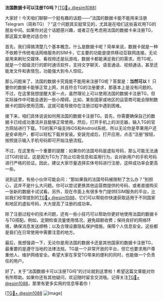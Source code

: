 **法国数据卡可以注册TG吗？**[[TG💪+ @esim1088](https://t.me/s/esim1088)]

大家好！今天咱们聊聊一个挺有趣的话题——“法国的数据卡能不能用来注册Telegram（简称TG）？”这个问题其实挺常见的，尤其是在咱们这些喜欢用TG的朋友中间。如果你对这个话题感兴趣，或者正在考虑用法国的数据卡来注册TG，那这篇文章绝对适合你！

首先，我们得搞清楚几个基本概念。什么是数据卡呢？简单来说，数据卡就是一种不依赖于传统电话网络服务的SIM卡，它主要的功能是提供移动互联网连接。无论是用来刷社交媒体、看视频还是玩游戏，数据卡都能满足我们的需求。而TG呢，就是一个超级流行的即时通讯软件，支持文字聊天、语音通话、视频通话，甚至还能发文件和表情包，功能强大到令人惊叹。

那么问题来了，法国的数据卡究竟能不能用来注册TG呢？答案是：**当然可以！** 只要你的数据卡能够正常上网，并且符合TG的注册要求，那基本上是没有问题的。不过，在这里我想提醒大家一点，虽然理论上可以使用法国的数据卡注册TG，但实际操作中可能会遇到一些小障碍。比如，某些国家或地区的运营商可能会限制数据卡的国际使用范围，这就可能导致你在注册过程中遇到困难。

接下来，咱们具体说说如何用法国的数据卡注册TG。首先，你需要确保自己的数据卡已经成功激活并且能够正常使用。然后，打开手机上的浏览器，输入TG的官方网站进行下载。TG的客户端支持iOS和Android系统，所以无论你是苹果用户还是安卓用户，都可以轻松下载并安装。安装完成后，打开应用，点击“注册”按钮，按照提示输入手机号码即可开始注册流程。

不过，在这里有一个重要的提醒：如果你的法国号码是虚拟号码，那么可能无法通过TG的验证。这是因为TG为了防止垃圾信息和滥用行为，会对新用户的手机号码进行严格的验证。因此，建议大家尽量选择实体号码进行注册，这样成功率会更高一些。

说到这里，有些小伙伴可能会问：“那如果我的法国号码被限制了怎么办？”别担心，这并不是什么大问题。你可以尝试更换其他运营商提供的号码，或者直接购买一张新的数据卡试试看。另外，现在市面上有很多专门提供ESIM服务的平台，比如我们经常提到的[TG💪+ @esim1088](https://t.me/s/esim1088)，它们可以帮助你快速获取适用于不同国家和地区的虚拟号码，大大提高了注册的成功率。

除了注册过程中的技术问题，还有一些小技巧可以帮助你更好地使用法国的数据卡与TG搭配。例如，定期检查流量使用情况，避免超额收费；保持良好的网络环境，确保消息发送顺畅；以及合理设置隐私保护措施，保障个人信息安全。这些都是我们在日常使用中需要注意的地方。

最后，我想强调一下，无论你是用法国的数据卡还是其他国家的数据卡注册TG，最重要的是遵守当地的法律法规。TG是一个非常开放的平台，但它也要求用户尊重他人、维护网络安全。希望大家在享受TG带来的便利的同时，也能做一个负责任的用户。

好了，关于“法国数据卡可以注册TG吗”的讨论就到这里啦！希望这篇文章能对你有所帮助。如果你还有其他疑问，欢迎随时留言交流哦。记得关注[TG💪+ @esim1088](https://t.me/s/esim1088)，那里有更多实用的信息等着你！

[[TG💪+ @esim1088](https://t.me/s/esim1088) ![Image](https://i.postimg.cc/4NQfJmqS/Snipaste-2025-05-13-00-14-12.png)]